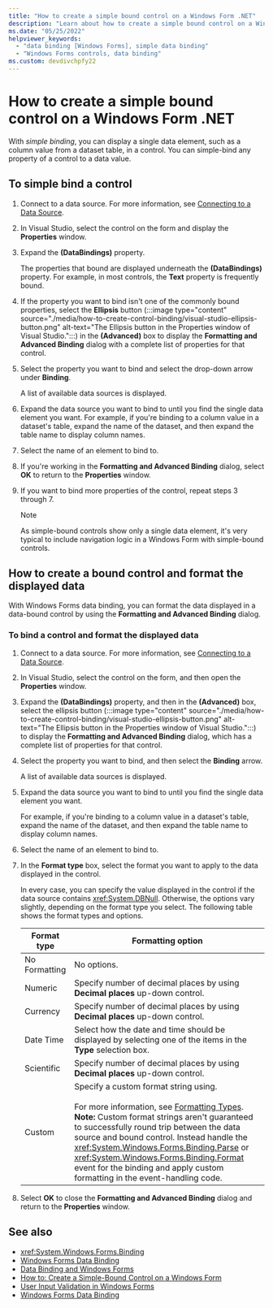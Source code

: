 ```yaml
---
title: "How to create a simple bound control on a Windows Form .NET"
description: "Learn about how to create a simple bound control on a Windows Form .NET."
ms.date: "05/25/2022"
helpviewer_keywords:
  - "data binding [Windows Forms], simple data binding"
  - "Windows Forms controls, data binding"
ms.custom: devdivchpfy22
---
```


# How to create a simple bound control on a Windows Form .NET

With *simple binding*, you can display a single data element, such as a column value from a dataset table, in a control. You can simple-bind any property of a control to a data value.

## To simple bind a control

01. Connect to a data source. For more information, see [Connecting to a Data Source](/dotnet/framework/data/adonet/connecting-to-a-data-source).

01. In Visual Studio, select the control on the form and display the **Properties** window.

01. Expand the **(DataBindings)** property.

     The properties that bound are displayed underneath the **(DataBindings)** property. For example, in most controls, the **Text** property is frequently bound.

01. If the property you want to bind isn't one of the commonly bound properties, select the **Ellipsis** button (:::image type="content" source="./media/how-to-create-control-binding/visual-studio-ellipsis-button.png" alt-text="The Ellipsis button in the Properties window of Visual Studio.":::) in the **(Advanced)** box to display the **Formatting and Advanced Binding** dialog with a complete list of properties for that control.

01. Select the property you want to bind and select the drop-down arrow under **Binding**.

     A list of available data sources is displayed.

01. Expand the data source you want to bind to until you find the single data element you want. For example, if you're binding to a column value in a dataset's table, expand the name of the dataset, and then expand the table name to display column names.

01. Select the name of an element to bind to.

01. If you're working in the **Formatting and Advanced Binding** dialog, select **OK** to return to the **Properties** window.

01. If you want to bind more properties of the control, repeat steps 3 through 7.

    > [!NOTE]
    > As simple-bound controls show only a single data element, it's very typical to include navigation logic in a Windows Form with simple-bound controls.

## How to create a bound control and format the displayed data

With Windows Forms data binding, you can format the data displayed in a data-bound control by using the **Formatting and Advanced Binding** dialog.

### To bind a control and format the displayed data

01. Connect to a data source. For more information, see [Connecting to a Data Source](/dotnet/framework/data/adonet/connecting-to-a-data-source).

01. In Visual Studio, select the control on the form, and then open the **Properties** window.

01. Expand the **(DataBindings)** property, and then in the **(Advanced)** box, select the ellipsis button (:::image type="content" source="./media/how-to-create-control-binding/visual-studio-ellipsis-button.png" alt-text="The Ellipsis button in the Properties window of Visual Studio.":::) to display the **Formatting and Advanced Binding** dialog, which has a complete list of properties for that control.

01. Select the property you want to bind, and then select the **Binding** arrow.

     A list of available data sources is displayed.

01. Expand the data source you want to bind to until you find the single data element you want.

     For example, if you're binding to a column value in a dataset's table, expand the name of the dataset, and then expand the table name to display column names.

01. Select the name of an element to bind to.

01. In the **Format type** box, select the format you want to apply to the data displayed in the control.

     In every case, you can specify the value displayed in the control if the data source contains <xref:System.DBNull>. Otherwise, the options vary slightly, depending on the format type you select. The following table shows the format types and options.

    |Format type|Formatting option|
    |-----------------|-----------------------|
    |No Formatting|No options.|
    |Numeric|Specify number of decimal places by using **Decimal places** up-down control.|
    |Currency|Specify number of decimal places by using **Decimal places** up-down control.|
    |Date Time|Select how the date and time should be displayed by selecting one of the items in the **Type** selection box.|
    |Scientific|Specify number of decimal places by using **Decimal places** up-down control.|
    |Custom|Specify a custom format string using.<br /><br /> For more information, see [Formatting Types](/dotnet/standard/base-types/formatting-types). **Note:**  Custom format strings aren't guaranteed to successfully round trip between the data source and bound control. Instead handle the <xref:System.Windows.Forms.Binding.Parse> or <xref:System.Windows.Forms.Binding.Format> event for the binding and apply custom formatting in the event-handling code.|

01. Select **OK** to close the **Formatting and Advanced Binding** dialog and return to the **Properties** window.

## See also

- <xref:System.Windows.Forms.Binding>
- [Windows Forms Data Binding](/dotnet/desktop/winforms/windows-forms-data-binding?view=netframeworkdesktop-4.8&preserve-view=true)
- [Data Binding and Windows Forms](/dotnet/desktop/winforms/data-binding-and-windows-forms?view=netframeworkdesktop-4.8&preserve-view=true)
- [How to: Create a Simple-Bound Control on a Windows Form](/dotnet/desktop/winforms/how-to-create-a-simple-bound-control-on-a-windows-form?view=netframeworkdesktop-4.8&preserve-view=true)
- [User Input Validation in Windows Forms](/dotnet/desktop/winforms/user-input-validation-in-windows-forms?view=netframeworkdesktop-4.8&preserve-view=true)
- [Windows Forms Data Binding](/dotnet/desktop/winforms/windows-forms-data-binding?view=netframeworkdesktop-4.8&preserve-view=true)
